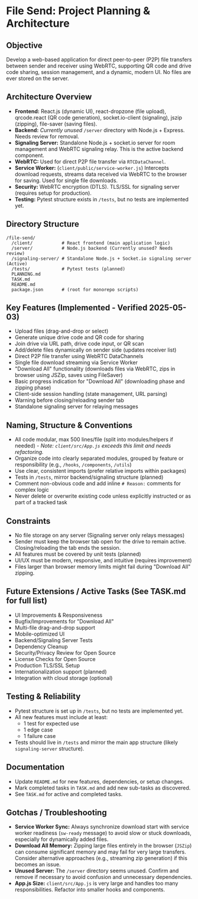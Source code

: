 # File Send: Project Planning & Architecture

## Objective
Develop a web-based application for direct peer-to-peer (P2P) file transfers between sender and receiver using WebRTC, supporting QR code and drive code sharing, session management, and a dynamic, modern UI. No files are ever stored on the server.

## Architecture Overview
- **Frontend:** React.js (dynamic UI), react-dropzone (file upload), qrcode.react (QR code generation), socket.io-client (signaling), jszip (zipping), file-saver (saving files).
- **Backend:** *Currently unused* `/server` directory with Node.js + Express. Needs review for removal.
- **Signaling Server:** Standalone Node.js + socket.io server for room management and WebRTC signaling relay. This is the active backend component.
- **WebRTC:** Used for direct P2P file transfer via `RTCDataChannel`.
- **Service Worker:** (`client/public/service-worker.js`) Intercepts download requests, streams data received via WebRTC to the browser for saving. Used for single file downloads.
- **Security:** WebRTC encryption (DTLS). TLS/SSL for signaling server (requires setup for production).
- **Testing:** Pytest structure exists in `/tests`, but no tests are implemented yet.

## Directory Structure
```
/file-send/
  /client/           # React frontend (main application logic)
  /server/           # Node.js backend (Currently unused? Needs review)
  /signaling-server/ # Standalone Node.js + Socket.io signaling server (Active)
  /tests/            # Pytest tests (planned)
  PLANNING.md
  TASK.md
  README.md
  package.json       # (root for monorepo scripts)
```

## Key Features (Implemented - Verified 2025-05-03)
- Upload files (drag-and-drop or select)
- Generate unique drive code and QR code for sharing
- Join drive via URL path, drive code input, or QR scan
- Add/delete files dynamically on sender side (updates receiver list)
- Direct P2P file transfer using WebRTC DataChannels
- Single file download streaming via Service Worker
- "Download All" functionality (downloads files via WebRTC, zips in browser using JSZip, saves using FileSaver)
- Basic progress indication for "Download All" (downloading phase and zipping phase)
- Client-side session handling (state management, URL parsing)
- Warning before closing/reloading sender tab
- Standalone signaling server for relaying messages

## Naming, Structure & Conventions
- All code modular, max 500 lines/file (split into modules/helpers if needed) - *Note: `client/src/App.js` exceeds this limit and needs refactoring.*
- Organize code into clearly separated modules, grouped by feature or responsibility (e.g., `/hooks`, `/components`, `/utils`)
- Use clear, consistent imports (prefer relative imports within packages)
- Tests in `/tests`, mirror backend/signaling structure (planned)
- Comment non-obvious code and add inline `# Reason:` comments for complex logic
- Never delete or overwrite existing code unless explicitly instructed or as part of a tracked task

## Constraints
- No file storage on any server (Signaling server only relays messages)
- Sender must keep the browser tab open for the drive to remain active. Closing/reloading the tab ends the session.
- All features must be covered by unit tests (planned)
- UI/UX must be modern, responsive, and intuitive (requires improvement)
- Files larger than browser memory limits might fail during "Download All" zipping.

## Future Extensions / Active Tasks (See TASK.md for full list)
- UI Improvements & Responsiveness
- Bugfix/Improvements for "Download All"
- Multi-file drag-and-drop support
- Mobile-optimized UI
- Backend/Signaling Server Tests
- Dependency Cleanup
- Security/Privacy Review for Open Source
- License Checks for Open Source
- Production TLS/SSL Setup
- Internationalization support (planned)
- Integration with cloud storage (optional)

## Testing & Reliability
- Pytest structure is set up in `/tests`, but no tests are implemented yet.
- All new features must include at least:
  - 1 test for expected use
  - 1 edge case
  - 1 failure case
- Tests should live in `/tests` and mirror the main app structure (likely `signaling-server` structure).

## Documentation
- Update `README.md` for new features, dependencies, or setup changes.
- Mark completed tasks in `TASK.md` and add new sub-tasks as discovered.
- See `TASK.md` for active and completed tasks.

## Gotchas / Troubleshooting
* **Service Worker Sync:** Always synchronize download start with service worker readiness (`sw-ready` message) to avoid slow or stuck downloads, especially for dynamically added files.
* **Download All Memory:** Zipping large files entirely in the browser (`JSZip`) can consume significant memory and may fail for very large transfers. Consider alternative approaches (e.g., streaming zip generation) if this becomes an issue.
* **Unused Server:** The `/server` directory seems unused. Confirm and remove if necessary to avoid confusion and unnecessary dependencies.
* **App.js Size:** `client/src/App.js` is very large and handles too many responsibilities. Refactor into smaller hooks and components.
